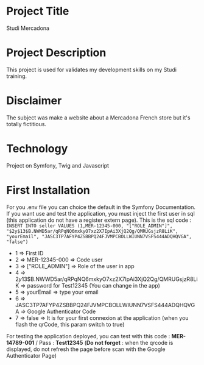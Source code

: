 # Project Title

Studi Mercadona

# Project Description

This project is used for validates my development skills on my Studi training.

# Disclaimer

The subject was make a website about a Mercadona French store but it's totally fictitious.

# Technology

Project on Symfony, Twig and Javascript

# First Installation
For you .env file you can choice the default in the Symfony Documentation.
If you want use and test the application, you must inject the first user in sql (this application do not have a register extern page).
This is the sql code :
`INSERT INTO seller VALUES (1,MER-12345-000, "["ROLE_ADMIN"]", "$2y$13$B.NWWD5ar/qRPqNQ6mxkyO7xz2X7IpAi3XjQ2Qg/QMRUGsjzR8LiK", "yourEmail", "JASC3TP7AFYP4ZSBBPQ24FJVMPCBOLLWIUNN7VSFS444ADQHQVGA", "false")`

- 1 => First ID
- 2 => MER-12345-000 => Code user
- 3 => ["ROLE_ADMIN"] => Role of the user in app
- 4 => $2y$13$B.NWWD5ar/qRPqNQ6mxkyO7xz2X7IpAi3XjQ2Qg/QMRUGsjzR8LiK => password for Test12345 (You can change in the app)
- 5 => yourEmail => type your email
- 6 => JASC3TP7AFYP4ZSBBPQ24FJVMPCBOLLWIUNN7VSFS444ADQHQVGA => Google Authenticator Code
- 7 => false => It is for your first connexion at the application (when you flash the qrCode, this param switch to true)

For testing the application deployed, you can test with this code : **MER-14789-001** / Pass : **Test12345** (**Do not forget** : when the qrcode is displayed, do not refresh the page before scan with the Google Authenticator Page)
